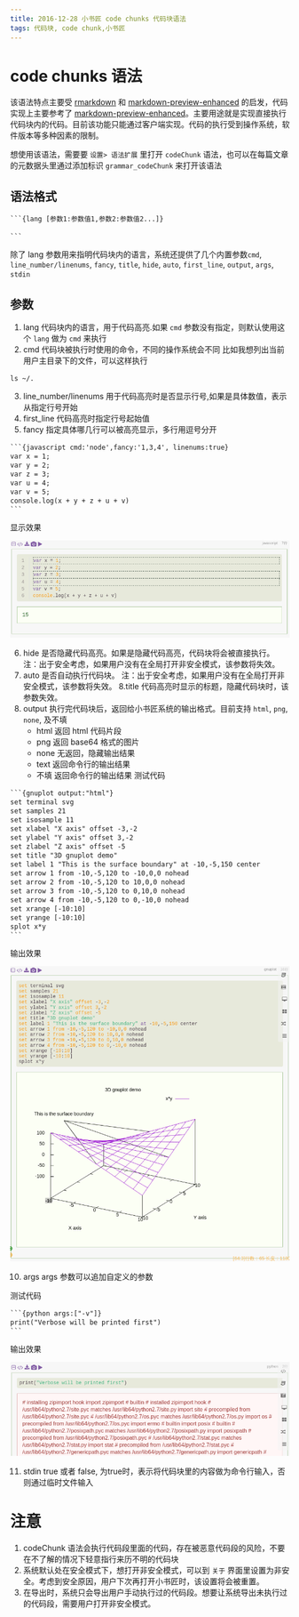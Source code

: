 ```yaml
---
title: 2016-12-28 小书匠 code chunks 代码块语法
tags: 代码块, code chunk,小书匠
---
```


# code chunks 语法

该语法特点主要受 [rmarkdown][1] 和 [markdown-preview-enhanced][2] 的启发，代码实现上主要参考了 [markdown-preview-enhanced][2]。主要用途就是实现直接执行代码块内的代码。目前该功能只能通过客户端实现。代码的执行受到操作系统，软件版本等多种因素的限制。

想使用该语法，需要要 `设置> 语法扩展` 里打开 `codeChunk` 语法，也可以在每篇文章的元数据头里通过添加标识 `grammar_codeChunk` 来打开该语法


## 语法格式

````
```{lang [参数1:参数值1,参数2:参数值2...]}

```
````
除了 lang 参数用来指明代码块内的语言，系统还提供了几个内置参数`cmd`, `line_number/linenums`, `fancy`, `title`, `hide`, `auto`, `first_line`, `output`, `args`, `stdin`
## 参数
1. lang
代码块内的语言，用于代码高亮.如果 `cmd` 参数没有指定，则默认使用这个 `lang` 做为 `cmd` 来执行
2. cmd
代码块被执行时使用的命令，不同的操作系统会不同
比如我想列出当前用户主目录下的文件，可以这样执行
```{bash cmd:'bash'}
ls ~/.
```
3. line_number/linenums
用于代码高亮时是否显示行号,如果是具体数值，表示从指定行号开始
4. first_line
代码高亮时指定行号起始值
5. fancy
指定具体哪几行可以被高亮显示，多行用逗号分开
````
```{javascript cmd:'node',fancy:'1,3,4', linenums:true}
var x = 1;
var y = 2;
var z = 3;
var u = 4;
var v = 5;
console.log(x + y + z + u + v)
```
````

显示效果

![enter description here][3]

6. hide
是否隐藏代码高亮。如果是隐藏代码高亮，代码块将会被直接执行。
注：出于安全考虑，如果用户没有在全局打开非安全模式，该参数将失效。
7. auto
是否自动执行代码块。
注：出于安全考虑，如果用户没有在全局打开非安全模式，该参数将失效。
8.title
代码高亮时显示的标题，隐藏代码块时，该参数失效。
9. output
执行完代码块后，返回给小书匠系统的输出格式。目前支持 `html`, `png`, `none`, 及不填
    * html 返回 html 代码片段
    * png 返回 base64 格式的图片
    * none 无返回，隐藏输出结果
    * text 返回命令行的输出结果
    * 不填 返回命令行的输出结果
测试代码

````
```{gnuplot output:"html"}
set terminal svg
set samples 21
set isosample 11
set xlabel "X axis" offset -3,-2
set ylabel "Y axis" offset 3,-2
set zlabel "Z axis" offset -5
set title "3D gnuplot demo"
set label 1 "This is the surface boundary" at -10,-5,150 center
set arrow 1 from -10,-5,120 to -10,0,0 nohead
set arrow 2 from -10,-5,120 to 10,0,0 nohead
set arrow 3 from -10,-5,120 to 0,10,0 nohead
set arrow 4 from -10,-5,120 to 0,-10,0 nohead
set xrange [-10:10]
set yrange [-10:10]
splot x*y
```
````

输出效果

![enter description here][4]

10. args
args 参数可以追加自定义的参数

测试代码

````
```{python args:["-v"]}
print("Verbose will be printed first")
```
````

输出效果

![enter description here][5]

11. stdin
true 或者 false, 为true时，表示将代码块里的内容做为命令行输入，否则通过临时文件输入

# 注意

1. codeChunk 语法会执行代码段里面的代码，存在被恶意代码段的风险，不要在不了解的情况下轻意指行来历不明的代码块
2. 系统默认处在安全模式下，想打开非安全模式，可以到 `关于` 界面里设置为非安全。考虑到安全原因，用户下次再打开小书匠时，该设置将会被重置。
3. 在导出时，系统只会导出用户手动执行过的代码段。想要让系统导出未执行过的代码段，需要用户打开非安全模式。


  [1]: http://rmarkdown.rstudio.com/
  [2]: https://github.com/shd101wyy/markdown-preview-enhanced
  [3]: ./images/1482927884157.jpg "代码块执行显示效果1"
  [4]: ./images/1482942274140.jpg "输出 html 片段效果"
  [5]: ./images/1482941563984.jpg "自定义 args 参数效果"